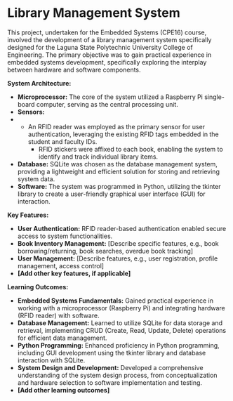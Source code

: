 # Library Management System

This project, undertaken for the Embedded Systems (CPE16) course, involved the development of a library management system specifically designed for the Laguna State Polytechnic University College of Engineering. The primary objective was to gain practical experience in embedded systems development, specifically exploring the interplay between hardware and software components. 

**System Architecture:**

* **Microprocessor:** The core of the system utilized a Raspberry Pi single-board computer, serving as the central processing unit. 
* **Sensors:**
* * An RFID reader was employed as the primary sensor for user authentication, leveraging the existing RFID tags embedded in the student and faculty IDs.
    * RFID stickers were affixed to each book, enabling the system to identify and track individual library items.
* **Database:** SQLite was chosen as the database management system, providing a lightweight and efficient solution for storing and retrieving system data.
* **Software:** The system was programmed in Python, utilizing the tkinter library to create a user-friendly graphical user interface (GUI) for interaction.

**Key Features:**

* **User Authentication:** RFID reader-based authentication enabled secure access to system functionalities.
* **Book Inventory Management:** [Describe specific features, e.g., book borrowing/returning, book searches, overdue book tracking]
* **User Management:** [Describe features, e.g., user registration, profile management, access control]
* **[Add other key features, if applicable]**

**Learning Outcomes:**

* **Embedded Systems Fundamentals:** Gained practical experience in working with a microprocessor (Raspberry Pi) and integrating hardware (RFID reader) with software.
* **Database Management:** Learned to utilize SQLite for data storage and retrieval, implementing CRUD (Create, Read, Update, Delete) operations for efficient data management.
* **Python Programming:** Enhanced proficiency in Python programming, including GUI development using the tkinter library and database interaction with SQLite.
* **System Design and Development:** Developed a comprehensive understanding of the system design process, from conceptualization and hardware selection to software implementation and testing.
* **[Add other learning outcomes]**
